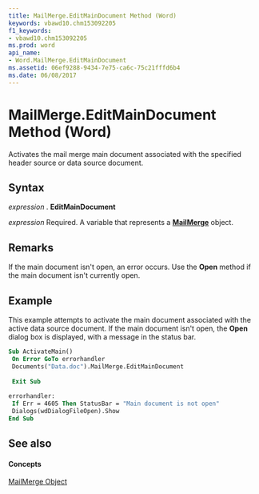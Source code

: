 ```yaml
---
title: MailMerge.EditMainDocument Method (Word)
keywords: vbawd10.chm153092205
f1_keywords:
- vbawd10.chm153092205
ms.prod: word
api_name:
- Word.MailMerge.EditMainDocument
ms.assetid: 06ef9288-9434-7e75-ca6c-75c21fffd6b4
ms.date: 06/08/2017
---
```



# MailMerge.EditMainDocument Method (Word)

Activates the mail merge main document associated with the specified header source or data source document.


## Syntax

 _expression_ . **EditMainDocument**

 _expression_ Required. A variable that represents a **[MailMerge](mailmerge-object-word.md)** object.


## Remarks

If the main document isn't open, an error occurs. Use the **Open** method if the main document isn't currently open.


## Example

This example attempts to activate the main document associated with the active data source document. If the main document isn't open, the **Open** dialog box is displayed, with a message in the status bar.


```vb
Sub ActivateMain() 
 On Error GoTo errorhandler 
 Documents("Data.doc").MailMerge.EditMainDocument 
 
 Exit Sub 
 
errorhandler: 
 If Err = 4605 Then StatusBar = "Main document is not open" 
 Dialogs(wdDialogFileOpen).Show 
End Sub
```


## See also


#### Concepts


[MailMerge Object](mailmerge-object-word.md)

